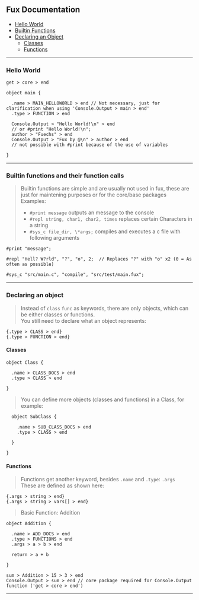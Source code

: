 ## Fux Documentation

- [Hello World](#hello-world)
- [Builtin Functions](#builtin-functions-and-their-function-calls)
- [Declaring an Object](#declaring-an-object)
  - [Classes](#classes)
  - [Functions](#functions)

---

### Hello World

```
get > core > end

object main {

  .name > MAIN_HELLOWORLD > end // Not necessary, just for clarification when using 'Console.Output > main > end'
  .type > FUNCTION > end
  
  Console.Output > "Hello World!\n" > end 
  // or #print "Hello World!\n";
  author > "Fuechs" > end
  Console.Output > "Fux by @\n" > author > end
  // not possible with #print because of the use of variables

}

```

---

### Builtin functions and their function calls

> Builtin functions are simple and are usually not used in fux, these are just for maintening purposes or for the core/base packages<br>
> Examples:
> - `#print message` outputs an message to the console 
> - `#repl string, char1, char2, times` replaces certain Characters in a string
> - `#sys_c file_dir, \*args;` compiles and executes a c file with following arguments  

```
#print "message";

#repl "Hell? W?rld", "?", "o", 2;  // Replaces "?" with "o" x2 (0 = As often as possible)

#sys_c "src/main.c", "compile", "src/test/main.fux";
```

---

### Declaring an object

> Instead of `class`  `func` as keywords, there are only objects, which can be either classes or functions. <br>
> You still need to declare what an object represents:<br>
```
{.type > CLASS > end}
{.type > FUNCTION > end}
```

#### Classes

```
object Class {

  .name > CLASS_DOCS > end
  .type > CLASS > end

}
```

> You can define more objects (classes and functions) in a Class, for example:<br>

```
  object SubClass {
  
    .name > SUB_CLASS_DOCS > end
    .type > CLASS > end
  
  }
  
}
```

#### Functions

> Functions get another keyword, besides `.name` and `.type`: `.args`<br>
> These are defined as shown here:<br>

```
{.args > string > end}
{.args > string > vars[] > end}
```

> Basic Function: Addition

```
object Addition {

  .name > ADD_DOCS > end
  .type > FUNCTIONS > end
  .args > a > b > end
  
  return > a + b

}

sum > Addition > 15 > 3 > end
Console.Output > sum > end // core package required for Console.Output function ('get > core > end')
```

---
